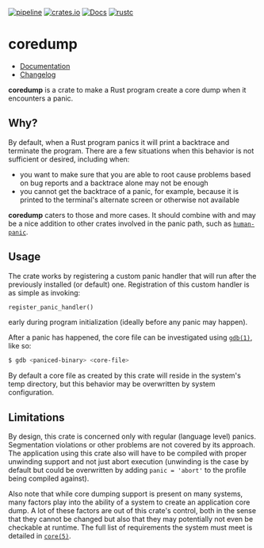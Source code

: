 [![pipeline](https://github.com/d-e-s-o/coredump/actions/workflows/ci.yml/badge.svg?branch=main)](https://github.com/d-e-s-o/coredump/actions/workflows/ci.yml)
[![crates.io](https://img.shields.io/crates/v/coredump.svg)](https://crates.io/crates/coredump)
[![Docs](https://docs.rs/coredump/badge.svg)](https://docs.rs/coredump)
[![rustc](https://img.shields.io/badge/rustc-1.34+-blue.svg)](https://blog.rust-lang.org/2019/04/11/Rust-1.34.0.html)

coredump
========

- [Documentation][docs-rs]
- [Changelog](CHANGELOG.md)

**coredump** is a crate to make a Rust program create a core dump when
it encounters a panic.


Why?
----

By default, when a Rust program panics it will print a backtrace and
terminate the program. There are a few situations when this behavior is
not sufficient or desired, including when:

- you want to make sure that you are able to root cause problems based
  on bug reports and a backtrace alone may not be enough
- you cannot get the backtrace of a panic, for example, because it is
  printed to the terminal's alternate screen or otherwise not available

**coredump** caters to those and more cases. It should combine with and
may be a nice addition to other crates involved in the panic path, such
as [`human-panic`][human-panic].


Usage
-----

The crate works by registering a custom panic handler that will run
after the previously installed (or default) one. Registration of this
custom handler is as simple as invoking:
```rust
register_panic_handler()
```
early during program initialization (ideally before any panic may
happen).

After a panic has happened, the core file can be investigated using
[`gdb(1)`][man-1-gdb], like so:
```bash
$ gdb <paniced-binary> <core-file>
```

By default a core file as created by this crate will reside in the
system's temp directory, but this behavior may be overwritten by system
configuration.


Limitations
-----------

By design, this crate is concerned only with regular (language level)
panics. Segmentation violations or other problems are not covered by its
approach. The application using this crate also will have to be compiled
with proper unwinding support and not just abort execution (unwinding is
the case by default but could be overwritten by adding `panic = 'abort'`
to the profile being compiled against).

Also note that while core dumping support is present on many systems,
many factors play into the ability of a system to create an application
core dump. A lot of these factors are out of this crate's control, both
in the sense that they cannot be changed but also that they may
potentially not even be checkable at runtime. The full list of
requirements the system must meet is detailed in
[`core(5)`][man-5-core].


[docs-rs]: https://docs.rs/crate/coredump
[human-panic]: https://crates.io/crates/human-panic
[man-1-gdb]: http://man7.org/linux/man-pages/man1/gdb.1.html
[man-5-core]: http://man7.org/linux/man-pages/man5/core.5.html
